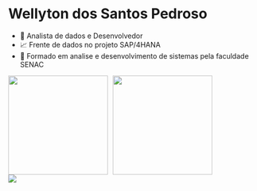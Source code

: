 # Wellyton dos Santos Pedroso

- 👜 Analista de dados e Desenvolvedor
- 📈 Frente de dados no projeto SAP/4HANA
- 📖 Formado em analise e desenvolvimento de sistemas pela faculdade SENAC
<div style="display: flex; gap:10px;">
  <img src="https://github-readme-stats.vercel.app/api?username=wellytonDSP&show_icons=true&theme=merko"  style="height: 200px;">
  <img src="https://github-readme-stats.vercel.app/api/top-langs/?username=wellytonDSP&layout=donut&theme=merko"  style="height: 200px;">
</div>

<div>
<img src="https://img.shields.io/badge/WhatsApp-25D366?style=for-the-badge&logo=whatsapp&logoColor=white">
</div>
